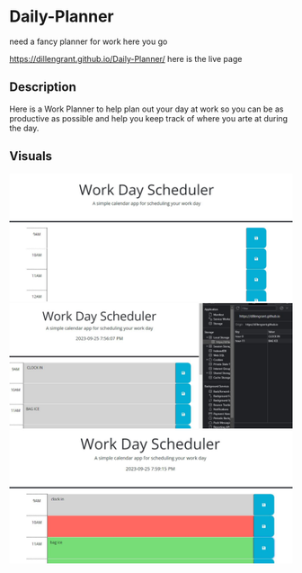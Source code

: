 # Daily-Planner
need a fancy planner for work here you go

https://dillengrant.github.io/Daily-Planner/ here is the live page

## Description

Here is a Work Planner to help plan out your day at work so you can be as productive as possible and help you keep track of where you arte at during the day.


## Visuals

![main page](/Assets/images/main-page.JPG)
![stored items](/Assets/images/store-item.JPG)
![color](/Assets/images/color.JPG)